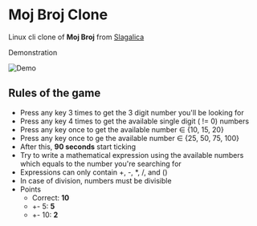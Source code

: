 # Moj Broj Clone

Linux cli clone of **Moj Broj** from [Slagalica](https://www.youtube.com/user/SlagalicaRTS/videos)

Demonstration

![Demo](https://media.giphy.com/media/v1.Y2lkPTc5MGI3NjExejJ6Z3N0eWM2b25kYWVuYnVuZW1rczJkNnYycWtwMjJzc3hvd3ZkbyZlcD12MV9pbnRlcm5hbF9naWZfYnlfaWQmY3Q9Zw/2accXUKL5N3TuCO5ZH/giphy.gif)

## Rules of the game
- Press any key 3 times to get the 3 digit number you'll be looking for
- Press any key 4 times to get the available single digit ( != 0) numbers 
- Press any key once to get the available number ∈ {10, 15, 20}
- Press any key once to ge the available number ∈ {25, 50, 75, 100}
- After this, **90 seconds** start ticking
- Try to write a mathematical expression using the available numbers 
which equals to the number you're searching for
- Expressions can only contain +, -, *, /, and ()
- In case of division, numbers must be divisible
- Points
    - Correct: **10**
    - +- 5: **5**
    - +- 10: **2**